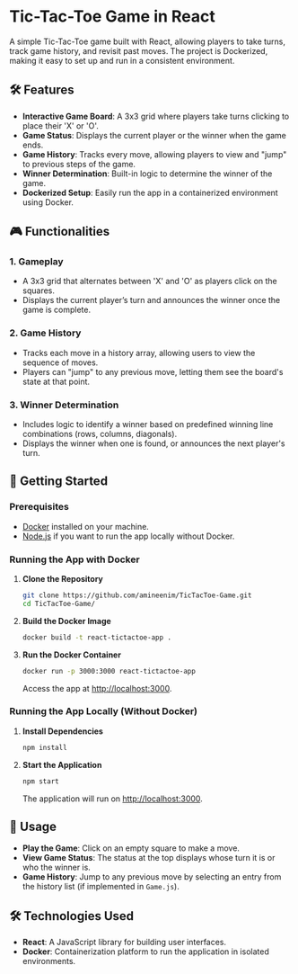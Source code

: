 
# Tic-Tac-Toe Game in React

A simple Tic-Tac-Toe game built with React, allowing players to take turns, track game history, and revisit past moves. The project is Dockerized, making it easy to set up and run in a consistent environment.

## 🛠 Features
- **Interactive Game Board**: A 3x3 grid where players take turns clicking to place their 'X' or 'O'.
- **Game Status**: Displays the current player or the winner when the game ends.
- **Game History**: Tracks every move, allowing players to view and "jump" to previous steps of the game.
- **Winner Determination**: Built-in logic to determine the winner of the game.
- **Dockerized Setup**: Easily run the app in a containerized environment using Docker.

## 🎮 Functionalities
### 1. **Gameplay**
   - A 3x3 grid that alternates between 'X' and 'O' as players click on the squares.
   - Displays the current player’s turn and announces the winner once the game is complete.

### 2. **Game History**
   - Tracks each move in a history array, allowing users to view the sequence of moves.
   - Players can "jump" to any previous move, letting them see the board's state at that point.

### 3. **Winner Determination**
   - Includes logic to identify a winner based on predefined winning line combinations (rows, columns, diagonals).
   - Displays the winner when one is found, or announces the next player's turn.

## 🚀 Getting Started

### Prerequisites
- [Docker](https://www.docker.com/get-started) installed on your machine.
- [Node.js](https://nodejs.org/en/) if you want to run the app locally without Docker.

### Running the App with Docker

1. **Clone the Repository**
   ```bash
   git clone https://github.com/amineenim/TicTacToe-Game.git
   cd TicTacToe-Game/

   ```

2. **Build the Docker Image**
   ```bash
   docker build -t react-tictactoe-app .
   ```

3. **Run the Docker Container**
   ```bash
   docker run -p 3000:3000 react-tictactoe-app
   ```
   Access the app at [http://localhost:3000](http://localhost:3000).

### Running the App Locally (Without Docker)

1. **Install Dependencies**
   ```bash
   npm install
   ```

2. **Start the Application**
   ```bash
   npm start
   ```
   The application will run on [http://localhost:3000](http://localhost:3000).

## 📝 Usage
- **Play the Game**: Click on an empty square to make a move.
- **View Game Status**: The status at the top displays whose turn it is or who the winner is.
- **Game History**: Jump to any previous move by selecting an entry from the history list (if implemented in `Game.js`).

## 🛠 Technologies Used
- **React**: A JavaScript library for building user interfaces.
- **Docker**: Containerization platform to run the application in isolated environments.
